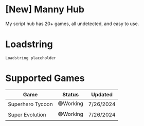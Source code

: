 # [New] Manny Hub

My script hub has 20+ games, all undetected, and easy to use.

# Loadstring
```
Loadstring placeholder
```

# Supported Games

<table>
<thead>
<tr>
<th>Game</th>
<th>Status</th>
<th>Updated</th>
</tr>
</thead>
<tbody>
<tr>
<td>Superhero Tycoon</td>
<td>🟢Working</td>
<td>7/26/2024</td>
</tr>
<tr>
<td>Super Evolution</td>
<td>🟢Working</td>
<td>7/26/2024</td>
</tr>
</tbody>
</table>
